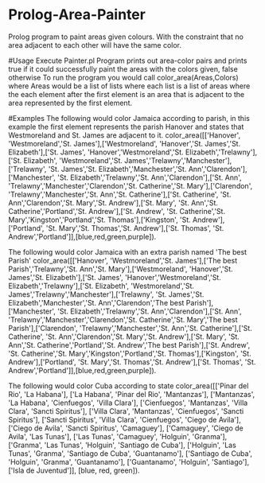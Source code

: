 # Prolog-Area-Painter
Prolog program to paint areas given colours. With the constraint that no area adjacent to each other will have the same color.

#Usage
Execute Painter.pl
Program prints out area-color pairs and prints true if it could successfully paint the areas with the colors given, false otherwise
To run the program you would call color_area(Areas,Colors) where Areas would be a list of lists where each 
list is a list of areas where the each element after the first element is an area that is adjacent to the area
represented by the first element.

#Examples
The following would color Jamaica according to parish, in this example the first element represents the parish Hanover and states that Westmoreland and St. James are adjacent to it.
color_area([['Hanover', 'Westmoreland','St. James'],['Westmoreland', 'Hanover','St. James','St. Elizabeth'],['St. James', 'Hanover','Westmoreland','St. Elizabeth','Trelawny'],['St. Elizabeth', 'Westmoreland','St. James','Trelawny','Manchester'],['Trelawny', 'St. James','St. Elizabeth','Manchester','St. Ann','Clarendon'],['Manchester', 'St. Elizabeth','Trelawny','St. Ann','Clarendon'],['St. Ann', 'Trelawny','Manchester','Clarendon','St. Catherine','St. Mary'],['Clarendon', 'Trelawny','Manchester','St. Ann','St. Catherine'],['St. Catherine', 'St. Ann','Clarendon','St. Mary','St. Andrew'],['St. Mary', 'St. Ann','St. Catherine','Portland','St. Andrew'],['St. Andrew', 'St. Catherine','St. Mary','Kingston','Portland','St. Thomas'],['Kingston', 'St. Andrew'],['Portland', 'St. Mary','St. Thomas','St. Andrew'],['St. Thomas', 'St. Andrew','Portland']],[blue,red,green,purple]).

The following would color Jamaica with an extra parish named 'The best Parish'
color_area([['Hanover', 'Westmoreland','St. James'],['The best Parish','Trelawny','St. Ann','St. Mary'],['Westmoreland', 'Hanover','St. James','St. Elizabeth'],['St. James', 'Hanover','Westmoreland','St. Elizabeth','Trelawny'],['St. Elizabeth', 'Westmoreland','St. James','Trelawny','Manchester'],['Trelawny', 'St. James','St. Elizabeth','Manchester','St. Ann','Clarendon','The best Parish'],['Manchester', 'St. Elizabeth','Trelawny','St. Ann','Clarendon'],['St. Ann', 'Trelawny','Manchester','Clarendon','St. Catherine','St. Mary','The best Parish'],['Clarendon', 'Trelawny','Manchester','St. Ann','St. Catherine'],['St. Catherine', 'St. Ann','Clarendon','St. Mary','St. Andrew'],['St. Mary', 'St. Ann','St. Catherine','Portland','St. Andrew','The best Parish'],['St. Andrew', 'St. Catherine','St. Mary','Kingston','Portland','St. Thomas'],['Kingston', 'St. Andrew'],['Portland', 'St. Mary','St. Thomas','St. Andrew'],['St. Thomas', 'St. Andrew','Portland']],[blue,red,green,purple]).

The following would color Cuba according to state
color_area([['Pinar del Rio', 'La Habana'], ['La Habana', 'Pinar del Rio', 'Mantanzas'], ['Mantanzas', 'La Habana', 'Cienfuegos', 'Villa Clara'], ['Cienfuegos', 'Mantanzas', 'Villa Clara', 'Sancti Spiritus'], ['Villa Clara', 'Mantanzas', 'Cienfuegos', 'Sancti Spiritus'], ['Sancti Spiritus', 'Villa Clara', 'Cienfuegos', 'Ciego de Avila'], ['Ciego de Avila', 'Sancti Spiritus', 'Camaguey'], ['Camaguey', 'Ciego de Avila', 'Las Tunas'], ['Las Tunas', 'Camaguey', 'Holguin', 'Granma'], ['Granma', 'Las Tunas', 'Holguin', 'Santiago de Cuba'], ['Holguin', 'Las Tunas', 'Granma', 'Santiago de Cuba', 'Guantanamo'], ['Santiago de Cuba', 'Holguin', 'Granma', 'Guantanamo'], ['Guantanamo', 'Holguin', 'Santiago'], ['Isla de Juventud']], [blue, red, green]).

